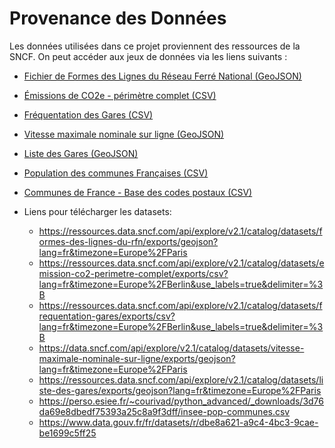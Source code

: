 # Provenance des Données

Les données utilisées dans ce projet proviennent des ressources de la SNCF. On peut accéder aux jeux de données via les liens suivants :

- [Fichier de Formes des Lignes du Réseau Ferré National (GeoJSON)](https://ressources.data.sncf.com/explore/dataset/formes-des-lignes-du-rfn/information/)
- [Émissions de CO2e - périmètre complet (CSV)](https://ressources.data.sncf.com/explore/dataset/emission-co2-perimetre-complet/information/)
- [Fréquentation des Gares (CSV)](https://ressources.data.sncf.com/explore/dataset/frequentation-gares/information/)
- [Vitesse maximale nominale sur ligne (GeoJSON)](https://data.sncf.com/explore/dataset/vitesse-maximale-nominale-sur-ligne/information/)
- [Liste des Gares (GeoJSON)](https://ressources.data.sncf.com/explore/dataset/liste-des-gares/information/)
- [Population des communes Françaises (CSV)](https://perso.esiee.fr/~courivad/python_advanced/chapters/02-geo.html)
- [Communes de France - Base des codes postaux (CSV)](https://www.data.gouv.fr/fr/datasets/communes-france-1/)

- Liens pour télécharger les datasets:
  - <https://ressources.data.sncf.com/api/explore/v2.1/catalog/datasets/formes-des-lignes-du-rfn/exports/geojson?lang=fr&timezone=Europe%2FParis>
  - <https://ressources.data.sncf.com/api/explore/v2.1/catalog/datasets/emission-co2-perimetre-complet/exports/csv?lang=fr&timezone=Europe%2FBerlin&use_labels=true&delimiter=%3B>
  - <https://ressources.data.sncf.com/api/explore/v2.1/catalog/datasets/frequentation-gares/exports/csv?lang=fr&timezone=Europe%2FBerlin&use_labels=true&delimiter=%3B>
  - <https://data.sncf.com/api/explore/v2.1/catalog/datasets/vitesse-maximale-nominale-sur-ligne/exports/geojson?lang=fr&timezone=Europe%2FParis>
  - <https://ressources.data.sncf.com/api/explore/v2.1/catalog/datasets/liste-des-gares/exports/geojson?lang=fr&timezone=Europe%2FParis>
  - <https://perso.esiee.fr/~courivad/python_advanced/_downloads/3d76da69e8dbedf75393a25c8a9f3dff/insee-pop-communes.csv>
  - <https://www.data.gouv.fr/fr/datasets/r/dbe8a621-a9c4-4bc3-9cae-be1699c5ff25>
